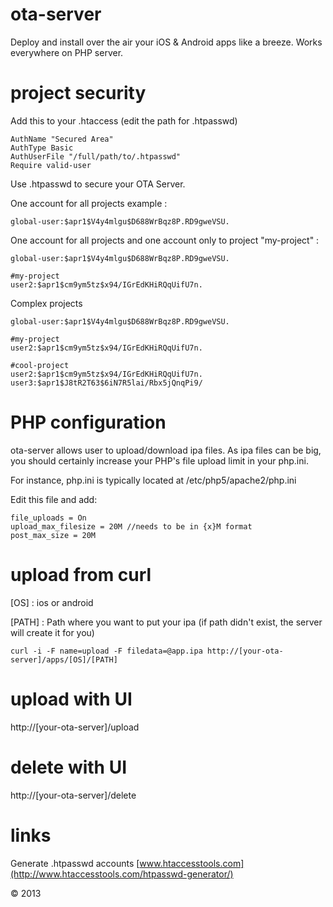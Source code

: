 ota-server
==========

Deploy and install over the air your iOS &amp; Android apps like a breeze. Works everywhere on PHP server.

project security
================

Add this to your .htaccess (edit the path for .htpasswd)

```
AuthName "Secured Area"
AuthType Basic
AuthUserFile "/full/path/to/.htpasswd"
Require valid-user
```

Use .htpasswd to secure your OTA Server.

One account for all projects example :

```
global-user:$apr1$V4y4mlgu$D688WrBqz8P.RD9gweVSU.
```

One account for all projects and one account only to project "my-project" :

```
global-user:$apr1$V4y4mlgu$D688WrBqz8P.RD9gweVSU.

#my-project
user2:$apr1$cm9ym5tz$x94/IGrEdKHiRQqUifU7n.
```
Complex projects

```
global-user:$apr1$V4y4mlgu$D688WrBqz8P.RD9gweVSU.

#my-project
user2:$apr1$cm9ym5tz$x94/IGrEdKHiRQqUifU7n.

#cool-project
user2:$apr1$cm9ym5tz$x94/IGrEdKHiRQqUifU7n.
user3:$apr1$J8tR2T63$6iN7R5lai/Rbx5jQnqPi9/
```

PHP configuration
================

ota-server allows user to upload/download ipa files. As ipa files can be big, you should certainly increase your PHP's file upload limit in your php.ini.

For instance, php.ini is typically located at /etc/php5/apache2/php.ini

Edit this file and add:

```
file_uploads = On
upload_max_filesize = 20M //needs to be in {x}M format
post_max_size = 20M 
```

upload from curl
================

[OS] : ios or android

[PATH] : Path where you want to put your ipa (if path didn't exist, the server will create it for you)
```
curl -i -F name=upload -F filedata=@app.ipa http://[your-ota-server]/apps/[OS]/[PATH]
```

upload with UI
==============

http://[your-ota-server]/upload

delete with UI
==============

http://[your-ota-server]/delete

links
=====

Generate .htpasswd accounts [www.htaccesstools.com](http://www.htaccesstools.com/htpasswd-generator/)

© 2013

